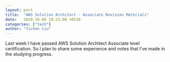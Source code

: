 ```yaml
---
layout: post
title:  "AWS Solution Architect - Associate Revision Materials"
date:   2020-10-06 19:23:00 +0530
categories: ["tech"]
author: "Yichen Liu"
---
```

Last week I have passed AWS Solution Architect Associate level certification. So I plan to share some experience and notes that I've made in the studying progress.
